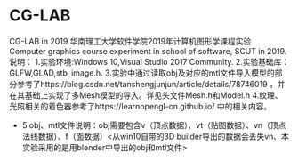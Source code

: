 # CG-LAB
CG-LAB in 2019
华南理工大学软件学院2019年计算机图形学课程实验
Computer graphics course experiment in school of software, SCUT in 2019.
说明：
  1.实验环境:Windows 10,Visual Studio 2017 Community.
  2.实验基础库：GLFW,GLAD,stb_image.h.
  3.实验中通过读取obj及对应的mtl文件导入模型的部分参考了https://blog.csdn.net/tanshengjunjun/article/details/78746019 ，并在其基础上实现了多Mesh模型的导入。详见头文件Mesh.h和Model.h
  4.纹理、光照相关的着色器参考了https://learnopengl-cn.github.io/ 中的相关内容。
* 5.obj、mtl文件说明：obj需要包含v（顶点数据）、vt（贴图数据）、vn（顶点法线数据）、f（面数据）<从win10自带的3D builder导出的数据会丢失vn、本实验采用的是用blender中导出的obj和mtl文件>
